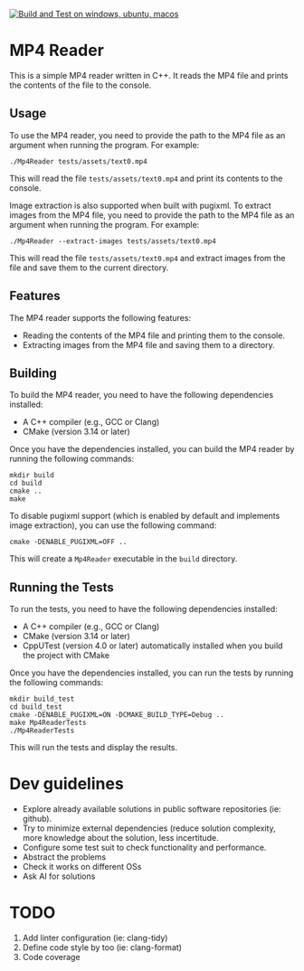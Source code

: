 [![Build and Test on windows, ubuntu, macos](https://github.com/nachooya/ISOBMFF_Reader/actions/workflows/cmake-multi-platform.yml/badge.svg)](https://github.com/nachooya/ISOBMFF_Reader/actions/workflows/cmake-multi-platform.yml)

# MP4 Reader

This is a simple MP4 reader written in C++. It reads the MP4 file and prints the contents of the file to the console.

## Usage

To use the MP4 reader, you need to provide the path to the MP4 file as an argument when running the program. For example:

```
./Mp4Reader tests/assets/text0.mp4
```

This will read the file `tests/assets/text0.mp4` and print its contents to the console.

Image extraction is also supported when built with pugixml. To extract images from the MP4 file, you need to provide the path to the MP4 file as an argument when running the program. For example:

```
./Mp4Reader --extract-images tests/assets/text0.mp4
```

This will read the file `tests/assets/text0.mp4` and extract images from the file and save them to the current directory.

## Features

The MP4 reader supports the following features:

- Reading the contents of the MP4 file and printing them to the console.
- Extracting images from the MP4 file and saving them to a directory.

## Building

To build the MP4 reader, you need to have the following dependencies installed:

- A C++ compiler (e.g., GCC or Clang)
- CMake (version 3.14 or later)

Once you have the dependencies installed, you can build the MP4 reader by running the following commands:

```
mkdir build
cd build
cmake ..
make
```

To disable pugixml support (which is enabled by default and implements image extraction), you can use the following command:

```
cmake -DENABLE_PUGIXML=OFF ..
``` 

This will create a `Mp4Reader` executable in the `build` directory.

## Running the Tests

To run the tests, you need to have the following dependencies installed:

- A C++ compiler (e.g., GCC or Clang)
- CMake (version 3.14 or later)
- CppUTest (version 4.0 or later) automatically installed when you build the project with CMake

Once you have the dependencies installed, you can run the tests by running the following commands:

```
mkdir build_test
cd build_test
cmake -DENABLE_PUGIXML=ON -DCMAKE_BUILD_TYPE=Debug ..
make Mp4ReaderTests
./Mp4ReaderTests
```

This will run the tests and display the results.

# Dev guidelines
- Explore already available solutions in public software repositories (ie: github).
- Try to minimize external dependencies (reduce solution complexity, more knowledge about the solution, less incertitude.
- Configure some test suit to check functionality and performance.
- Abstract the problems
- Check it works on different OSs
- Ask AI for solutions

# TODO

1. Add linter configuration (ie: clang-tidy)
2. Define code style by too (ie: clang-format)
3. Code coverage
